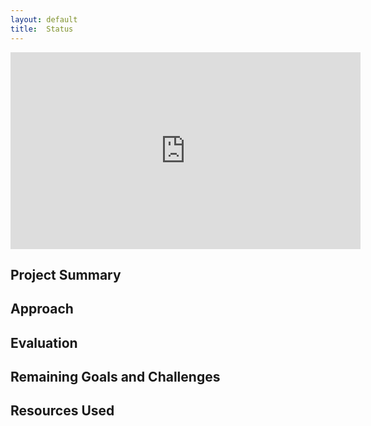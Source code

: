 ```yaml
---
layout: default
title:  Status
---
```


<iframe width="560" height="315" src="https://www.youtube.com/embed/MmB9b5njVbA" frameborder="0" allow="accelerometer; autoplay; encrypted-media; gyroscope; picture-in-picture" allowfullscreen></iframe>

## Project Summary

## Approach

## Evaluation

## Remaining Goals and Challenges

## Resources Used
